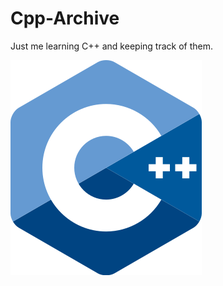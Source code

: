 # Cpp-Archive
Just me learning C++ and keeping track of them.

<div alignn= "center">
<img src="https://github.com/JonayedMohiuddin/assets/blob/main/306px-ISO_C%2B%2B_Logo.svg.png">
</div>
